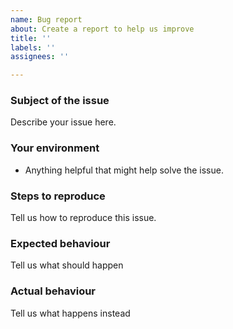 ```yaml
---
name: Bug report
about: Create a report to help us improve
title: ''
labels: ''
assignees: ''

---
```


### Subject of the issue
Describe your issue here.

### Your environment
* Anything helpful that might help solve the issue.

### Steps to reproduce
Tell us how to reproduce this issue.

### Expected behaviour
Tell us what should happen

### Actual behaviour
Tell us what happens instead
